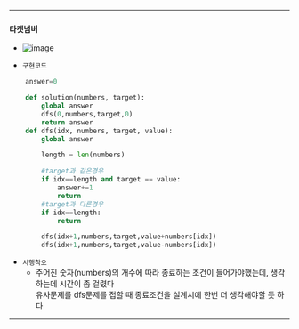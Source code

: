 ---------------------------------------
### `타겟넘버` 

  - ![image](https://user-images.githubusercontent.com/15559593/132235220-9fd2f571-f582-4f36-9226-919805137563.png)

  - `구현코드`
  ```Python
      answer=0

      def solution(numbers, target):
          global answer
          dfs(0,numbers,target,0)
          return answer
      def dfs(idx, numbers, target, value):
          global answer

          length = len(numbers)

          #target과 같은경우
          if idx==length and target == value:
              answer+=1
              return
          #target과 다른경우
          if idx==length:
              return

          dfs(idx+1,numbers,target,value+numbers[idx])
          dfs(idx+1,numbers,target,value-numbers[idx])
   ```
   - `시행착오`
      - 주어진 숫자(numbers)의 개수에 따라 종료하는 조건이 들어가야했는데, 생각하는데 시간이 좀 걸렸다  
        유사문제를 dfs문제를 접할 때 종료조건을 설계시에 한번 더 생각해야할 듯 하다  
      
---------------------------------------
